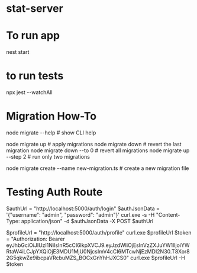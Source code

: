 # stat-server

# To run app

nest start

# to run tests

npx jest --watchAll

# Migration How-To
node migrate --help # show CLI help

node migrate up # apply migrations
node migrate down # revert the last migration
node migrate down --to 0 # revert all migrations
node migrate up --step 2 # run only two migrations

node migrate create --name new-migration.ts # create a new migration file

# Testing Auth Route
$authUrl = "http://localhost:5000/auth/login"
$authJsonData = '{\"username\": \"admin\", \"password\": \"admin\"}'
curl.exe -s -H "Content-Type: application/json" -d $authJsonData -X POST $authUrl

$profileUrl = "http://localhost:5000/auth/profile"
curl.exe $profileUrl
$token = "Authorization: Bearer eyJhbGciOiJIUzI1NiIsInR5cCI6IkpXVCJ9.eyJzdWIiOjEsInVzZXJuYW1lIjoiYWRtaW4iLCJpYXQiOjE3MDU1MjU0NjcsImV4cCI6MTcwNjEzMDI2N30.T8Xor82G5qkwZe9ibcpaVRcbuMZS_BOCxGnYhHJXCS0"
curl.exe $profileUrl -H $token


